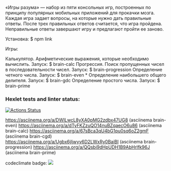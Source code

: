 «Игры разума» — набор из пяти консольных игр, построенных по принципу популярных мобильных приложений для прокачки мозга. Каждая игра задает вопросы, на которые нужно дать правильные ответы. После трех правильных ответов считается, что игра пройдена. Неправильные ответы завершают игру и предлагают пройти ее заново.

Установка: $ npm link

Игры:

Калькулятор. Арифметические выражения, которые необходимо вычислить. Запуск: $ brain-calc
Прогрессия. Поиск пропущенных чисел в последовательности чисел. Запуск: $ brain-progression
Определение четного числа. Запуск: $ brain-even *
Определение наибольшего общего делителя. Запуск: $ brain-gdc
Определение простого числа. Запуск: $ brain-prime

### Hexlet tests and linter status:
[![Actions Status](https://github.com/WalKusm/frontend-project-44/workflows/hexlet-check/badge.svg)](https://github.com/WalKusm/frontend-project-44/actions)

https://asciinema.org/a/DWILwcL8yXA0pMG2zdbx47UG8 (asciinema brain-even)
https://asciinema.org/a/dTyFKZzuQO14nuBZqaecO6u86 (asciinema brain-calc)
https://asciinema.org/a/67sBca3qU4bG1pu0sq6oZ2gmF (asciinema brain-cgd)
https://asciinema.org/a/Ugbx6jljwyv6D2LWxRy0BaiBI (asciinema brain-progression)
https://asciinema.org/a/QQsbi9dHpUDH1B9AbHrlfk96J (asciinema brain-prime)

codeclimate badge: <a href="https://codeclimate.com/github/WalKusm/frontend-project-44/maintainability"><img src="https://api.codeclimate.com/v1/badges/bd7c49d147912c5fce07/maintainability" /></a>